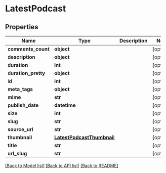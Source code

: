 # LatestPodcast

## Properties
Name | Type | Description | Notes
------------ | ------------- | ------------- | -------------
**comments_count** | **object** |  | [optional] 
**description** | **object** |  | [optional] 
**duration** | **int** |  | [optional] 
**duration_pretty** | **object** |  | [optional] 
**id** | **int** |  | [optional] 
**meta_tags** | **object** |  | [optional] 
**mime** | **str** |  | [optional] 
**publish_date** | **datetime** |  | [optional] 
**size** | **int** |  | [optional] 
**slug** | **str** |  | [optional] 
**source_url** | **str** |  | [optional] 
**thumbnail** | [**LatestPodcastThumbnail**](LatestPodcastThumbnail.md) |  | [optional] 
**title** | **str** |  | [optional] 
**url_slug** | **str** |  | [optional] 

[[Back to Model list]](../README.md#documentation-for-models) [[Back to API list]](../README.md#documentation-for-api-endpoints) [[Back to README]](../README.md)

